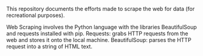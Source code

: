 This repository documents the efforts made to scrape the web for data (for recreational purposes).

Web Scraping involves the Python language with the libraries BeautifulSoup and requests installed with pip.
Requests: grabs HTTP requests from the web and stores it onto the local machine.
BeautifulSoup: parses the HTTP request into a string of HTML text.
